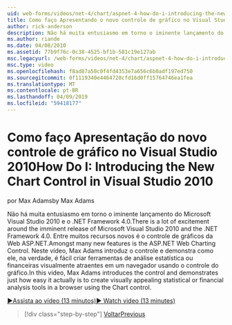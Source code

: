 ```yaml
---
uid: web-forms/videos/net-4/chart/aspnet-4-how-do-i-introducing-the-new-chart-control-in-visual-studio-2010
title: Como faço Apresentando o novo controle de gráfico no Visual Studio 2010 | Microsoft Docs
author: rick-anderson
description: Não há muita entusiasmo em torno o iminente lançamento do Microsoft Visual Studio 2010 e o .NET Framework 4.0. Entre muitos recursos novos é o ASP.NET...
ms.author: riande
ms.date: 04/08/2010
ms.assetid: 77b9f76c-0c38-4525-bf1b-581c19e127ab
msc.legacyurl: /web-forms/videos/net-4/chart/aspnet-4-how-do-i-introducing-the-new-chart-control-in-visual-studio-2010
msc.type: video
ms.openlocfilehash: f8ad87a50c0f4fd4353e7a656c6b0adf197ed750
ms.sourcegitcommit: 0f1119340e4464720cfd16d0ff15764746ea1fea
ms.translationtype: MT
ms.contentlocale: pt-BR
ms.lasthandoff: 04/09/2019
ms.locfileid: "59418177"
---
```

# <a name="how-do-i-introducing-the-new-chart-control-in-visual-studio-2010"></a><span data-ttu-id="68032-104">Como faço Apresentação do novo controle de gráfico no Visual Studio 2010</span><span class="sxs-lookup"><span data-stu-id="68032-104">How Do I: Introducing the New Chart Control in Visual Studio 2010</span></span>

<span data-ttu-id="68032-105">por Max Adams</span><span class="sxs-lookup"><span data-stu-id="68032-105">by Max Adams</span></span>

<span data-ttu-id="68032-106">Não há muita entusiasmo em torno o iminente lançamento do Microsoft Visual Studio 2010 e o .NET Framework 4.0.</span><span class="sxs-lookup"><span data-stu-id="68032-106">There is a lot of excitement around the imminent release of Microsoft Visual Studio 2010 and the .NET Framework 4.0.</span></span> <span data-ttu-id="68032-107">Entre muitos recursos novos é o controle de gráficos da Web ASP.NET.</span><span class="sxs-lookup"><span data-stu-id="68032-107">Amongst many new features is the ASP.NET Web Charting Control.</span></span> <span data-ttu-id="68032-108">Neste vídeo, Max Adams introduz o controle e demonstra como ele, na verdade, é fácil criar ferramentas de análise estatística ou financeiras visualmente atraentes em um navegador usando o controle do gráfico.</span><span class="sxs-lookup"><span data-stu-id="68032-108">In this video, Max Adams introduces the control and demonstrates just how easy it actually is to create visually appealing statistical or financial analysis tools in a browser using the Chart control.</span></span>

[<span data-ttu-id="68032-109">&#9654;Assista ao vídeo (13 minutos)</span><span class="sxs-lookup"><span data-stu-id="68032-109">&#9654; Watch video (13 minutes)</span></span>](https://channel9.msdn.com/Blogs/ASP-NET-Site-Videos/aspnet-4-how-do-i-introducing-the-new-chart-control-in-visual-studio-2010)

> [!div class="step-by-step"]
> [<span data-ttu-id="68032-110">Voltar</span><span class="sxs-lookup"><span data-stu-id="68032-110">Previous</span></span>](aspnet-4-quick-hit-chart-control.md)

